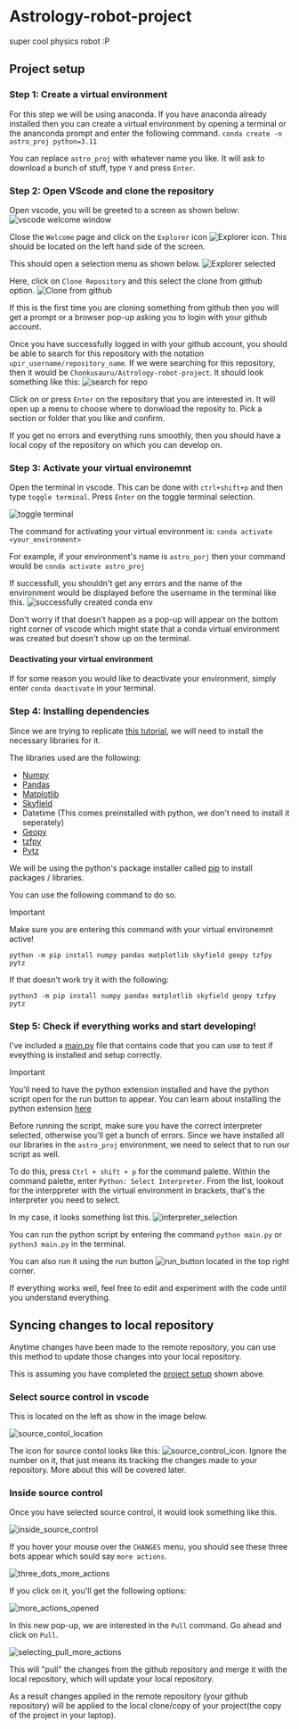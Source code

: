 # Astrology-robot-project
super cool physics robot :P

## Project setup
### Step 1: Create a virtual environment

For this step we will be using anaconda.
If you have anaconda already installed then you can create a virtual environment by opening a terminal or the ananconda prompt and enter the following command.
`conda create -n astro_proj python=3.11`

You can replace `astro_proj` with whatever name you like.
It will ask to download a bunch of stuff, type `Y` and press `Enter`.

### Step 2: Open VScode and clone the repository

Open vscode, you will be greeted to a screen as shown below:
![vscode welcome window](./images/vscode_welcome.png)

Close the `Welcome` page and click on the `Explorer` icon
![Explorer icon](./images/Explorer_icon.png).
This should be located on the left hand side of the screen.

This should open a selection menu as shown below.
![Explorer selected](./images/Explorer_selected.png)

Here, click on `Clone Repository` and this select the clone from github option.
![Clone from github](./images/clone_from_github.png)

If this is the first time you are cloning something from github then you will get a prompt or a browser pop-up asking you to login with your github account.

Once you have successfully logged in with your github account, you should be able to search for this repository with the notation `upir_username/repository_name`. If we were searching for this repository, then it would be `Chonkusauru/Astrology-robot-project`.
It should look something like this:
![search for repo](./images/search_for_repo.png)

Click on or press `Enter` on the repository that you are interested in. It will open up a menu to choose where to donwload the reposity to. Pick a section or folder that you like and confirm.

If you get no errors and everything runs smoothly, then you should have a local copy of the repository on which you can develop on.

### Step 3: Activate your virtual environemnt

Open the terminal in vscode. This can be done with `ctrl+shift+p`
and then type `toggle terminal`. Press `Enter` on the toggle terminal selection.

![toggle terminal](./images/toggle_terminal.png)

The command for activating your virtual environment is:
`conda activate <your_environment>`

For example, if your environment's name is `astro_porj` then your
command would be `conda activate astro_proj`

If successfull, you shouldn't get any errors and the name of the environment would 
be displayed before the username in the terminal like this.
![successfully created conda env](./images/created_conda_env.png)

Don't worry if that doesn't happen as a pop-up will appear on the bottom right corner of vscode which might state that a conda virtual environment was created but doesn't show up on the terminal.

#### Deactivating your virtual environment
If for some reason you would like to deactivate your environment,
simply enter `conda deactivate` in your terminal.

### Step 4: Installing dependencies

Since we are trying to replicate [this tutorial](https://viyaleta.medium.com/how-to-make-a-sky-map-in-python-a362bf722bb2), we will need to install the necessary libraries for it.

The libraries used are the following:
- [Numpy](https://numpy.org/)
- [Pandas](https://pandas.pydata.org/docs/getting_started/install.html)
- [Matplotlib](https://matplotlib.org/)
- [Skyfield](https://rhodesmill.org/skyfield/)
- Datetime (This comes preinstalled with python, we don't need to install it seperately)
- [Geopy](https://geopy.readthedocs.io/en/stable/)
- [tzfpy](https://pypi.org/project/tzfpy/)
- [Pytz](https://pypi.org/project/pytz/)

We will be using the python's package installer called [pip](https://packaging.python.org/en/latest/tutorials/installing-packages/) to install packages / libraries.

You can use the following command to do so.
> [!IMPORTANT]  
> Make sure you are entering this command with your virtual environemnt active!

```
python -m pip install numpy pandas matplotlib skyfield geopy tzfpy pytz
```

If that doesn't work try it with the following:
```
python3 -m pip install numpy pandas matplotlib skyfield geopy tzfpy pytz
```
### Step 5: Check if everything works and start developing!

I've included a [main.py](main.py) file that contains code that you can use to test if eveything is installed and setup correctly.

>[!IMPORTANT]
> You'll need to have the python extension installed and have the python script open for the run button to appear. You can learn about installing the python extension [here](https://youtu.be/ZBGzx7-KjSM?t=18)

Before running the script, make sure you have the correct interpreter selected, otherwise you'll get a bunch of errors.
Since we have installed all our libraries in the `astro_proj` environment, we need to select that to run our script as well.

To do this, press `Ctrl + shift + p` for the command palette.
Within the command palette, enter `Python: Select Interpreter`.
From the list, lookout for the interppreter with the virtual environment in brackets, that's the interpreter you need to select.

In my case, it looks something list this.
![interpreter_selection](./images/interpreter_selection.png)

You can run the python script by entering the command `python main.py` or `python3 main.py` in the terminal. 

You can also run it using the run button ![run_button](./images/run_python_file.png) located in the top right corner.

If everything works well, feel free to edit and experiment with the code until you understand everything.

## Syncing changes to local repository

Anytime changes have been made to the remote repository, you can use this method to update those changes into your local repository.

This is assuming you have completed the [project setup](#project-setup) shown above.

### Select source control in vscode

This is located on the left as show in the image below.

![source_contol_location](./images/source_control_location.png)

The icon for source contol looks like this: ![source_control_icon](./images/source_control_icon.png). Ignore the number on it, that just means its tracking the changes made to your repository. More about this will be covered later.

### Inside source control

Once you have selected source control, it would look something like this. 

![inside_source_control](./images/inside_source_control.png)

If you hover your mouse over the `CHANGES` menu, you should see these three bots appear which sould say `more actions`.

![three_dots_more_actions](./images/three_dots_more_action.png)

If you click on it, you'll get the following options:

![more_actions_opened](./images/more_actions_opened.png)

In this new pop-up, we are interested in the `Pull` command.
Go ahead and click on `Pull`.

![selecting_pull_more_actions](./images/selecting_pull_more_actions.png)

This will "pull" the changes from the github repository and merge it with the local repository, which will update your local repository. 

As a result changes applied in the remote repository (your github repository) will be applied to the local clone/copy of your project(the copy of the project in your laptop).


